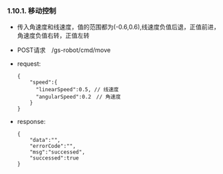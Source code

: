 ###  1.10.1. 移动控制

  - 传入角速度和线速度，值的范围都为(-0.6,0.6),线速度负值后退，正值前进，角速度负值右转，正值左转

  - POST请求　/gs-robot/cmd/move

  - request:

    ```
    {
        "speed":{
          "linearSpeed":0.5, // 线速度
          "angularSpeed":0.2　// 角速度
        }
    }
    ```

  - response:

    ```
    {
        "data":"",
        "errorCode":"",
        "msg":"successed",
        "successed":true
    }
    ```